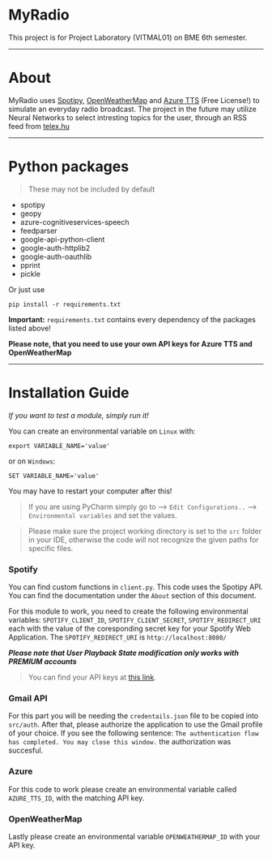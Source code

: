# MyRadio

This project is for Project Laboratory (VITMAL01) on BME 6th semester.

***

# About

MyRadio uses [Spotipy](https://spotipy.readthedocs.io/en/2.18.0/), [OpenWeatherMap](https://openweathermap.org/api)
and [Azure TTS](https://docs.microsoft.com/en-us/azure/cognitive-services/speech-service/index-text-to-speech) (Free
License!) to simulate an everyday radio broadcast. The project in the future may utilize Neural Networks to select
intresting topics for the user, through an RSS feed from [telex.hu](https://telex.hu/)

***

# Python packages

> These may not be included by default

* spotipy
* geopy
* azure-cognitiveservices-speech
* feedparser
* google-api-python-client
* google-auth-httplib2
* google-auth-oauthlib
* pprint
* pickle

Or just use

```commandline
pip install -r requirements.txt
```

**Important:** ``requirements.txt`` contains every dependency of the packages listed above!

**Please note, that you need to use your own API keys for Azure TTS and OpenWeatherMap**

***

# Installation Guide

*If you want to test a module, simply run it!*

You can create an environmental variable on `Linux` with:

```
export VARIABLE_NAME='value'
```

or on `Windows`:

```
SET VARIABLE_NAME='value'
```

You may have to restart your computer after this!

> If you are using PyCharm simply go to --> `Edit Configurations..` --> `Environmental variables` and set the values.

> Please make sure the project working directory is set to the `src` folder in your IDE, otherwise the code will not recognize the given paths for specific files.

### Spotify

You can find custom functions in `client.py`. This code uses the Spotipy API. You can find the documentation under
the `About` section of this document.

For this module to work, you need to create the following environmental variables:
`SPOTIFY_CLIENT_ID`, `SPOTIFY_CLIENT_SECRET`, `SPOTIFY_REDIRECT_URI` each with the value of the coresponding secret key
for your Spotify Web Application. The `SPOTIFY_REDIRECT_URI` is `http://localhost:8080/`

***Please note that User Playback State modification only works with PREMIUM accounts***

> You can find your API keys at [this link](https://developer.spotify.com/dashboard/applications).

### Gmail API

For this part you will be needing the `credentails.json` file to be copied into `src/auth`. After that, please authorize
the application to use the Gmail profile of your choice. If you see the following
sentence: `The authentication flow has completed. You may close this window.` the authorization was succesful.

### Azure

For this code to work please create an environmental variable called `AZURE_TTS_ID`, with the matching API key.

### OpenWeatherMap

Lastly please create an environmental variable `OPENWEATHERMAP_ID` with your API key.
